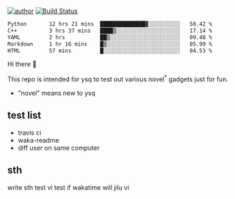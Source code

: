 [![author](https://img.shields.io/badge/author-ysq-green)](https://github.com/Yang-Shiqin)
[![Build Status](https://app.travis-ci.com/Yang-Shiqin/testall.svg?branch=main)](https://app.travis-ci.com/Yang-Shiqin/testall)

<!--START_SECTION:waka-->

```txt
Python       12 hrs 21 mins  ██████████████▓░░░░░░░░░░   58.42 %
C++          3 hrs 37 mins   ████▒░░░░░░░░░░░░░░░░░░░░   17.14 %
YAML         2 hrs           ██▒░░░░░░░░░░░░░░░░░░░░░░   09.48 %
Markdown     1 hr 16 mins    █▒░░░░░░░░░░░░░░░░░░░░░░░   05.99 %
HTML         57 mins         █░░░░░░░░░░░░░░░░░░░░░░░░   04.53 %
```

<!--END_SECTION:waka-->

Hi there 👋

This repo is intended for ysq to test out various novel<sup>*</sup> gadgets just for fun.

- "novel" means new to ysq

## test list
- travis ci
- waka-readme
- diff user on same computer

## sth
write sth
test vi
test if wakatime will jilu vi

